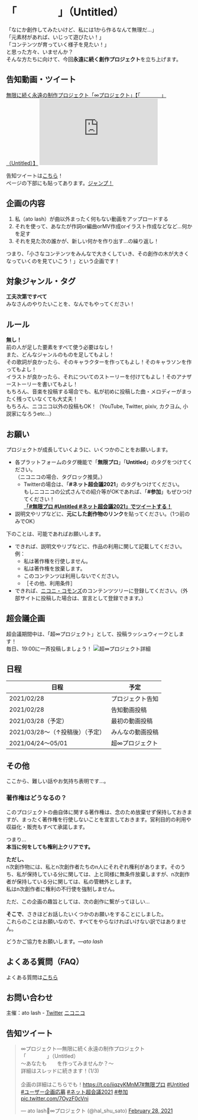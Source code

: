 # 「　　　　」（Untitled）

「なにか創作してみたいけど、私には1から作るなんて無理だ…」  
「元素材があれば、いじって遊びたい！」  
「コンテンツが育っていく様子を見たい！」  
と思った方々、いませんか？  
そんな方たちに向けて、今回**永遠に続く創作プロジェクト**を立ち上げます。

## 告知動画・ツイート

<script type="application/javascript" src="https://embed.nicovideo.jp/watch/sm38346967/script?w=320&h=180"></script><noscript><a href="https://www.nicovideo.jp/watch/sm38346967">無限に続く永遠の制作プロジェクト「∞プロジェクト」【「　　　　」（Untitled）】</a></noscript>
<iframe width="320" height="180" src="https://www.youtube.com/embed/Y8UPA-D2glI" frameborder="0" allow="accelerometer; autoplay; clipboard-write; encrypted-media; gyroscope; picture-in-picture" allowfullscreen></iframe>

告知ツイートは[こちら](https://twitter.com/hal_shu_sato/status/1365867078134079488)！  
ぺージの下部にも貼ってあります。[ジャンプ！](#告知ツイート)

## 企画の内容

1. 私（ato lash）が曲以外まったく何もない動画をアップロードする
1. それを使って、あなたが作詞or編曲orMV作成orイラスト作成などなど…何かを足す
1. それを見た次の誰かが、新しい何かを作り出す…の繰り返し！

つまり、「小さなコンテンツをみんなで大きくしていき、その創作の木が大きくなっていくのを見ていこう！」という企画です！

## 対象ジャンル・タグ

**工夫次第ですべて**  
みなさんのやりたいことを、なんでもやってください！

## ルール

**無し！**  
前の人が足した要素をすべて使う必要はなし！  
また、どんなジャンルのものを足してもよし！  
その歌詞が良かったら、そのキャラクターを作ってもよし！そのキャラソンを作ってもよし！  
イラストが良かったら、それについてのストーリーを付けてもよし！そのアナザーストーリーを書いてもよし！  
もちろん、音楽を投稿する場合でも、私が初めに投稿した曲・メロディーがまったく残っていなくても大丈夫！  
もちろん、ニコニコ以外の投稿もOK！（YouTube, Twitter, pixiv, カクヨム, 小説家になろうetc...）

## お願い

プロジェクトが成長していくように、いくつかのことをお願いします。

* 各プラットフォームのタグ機能で「**無限プロ**」「**Untitled**」のタグをつけてください。  
  （ニコニコの場合、タグロック推奨。）
  * Twitterの場合は、「**#ネット超会議2021**」のタグもつけてください。  
    もしニコニコの公式さんでの紹介等がOKであれば、「**#参加**」もぜひつけてください！  
    [**「#無限プロ #Untitled #ネット超会議2021」でツイートする！**](https://twitter.com/intent/tweet?hashtags=無限プロ,Untitled,ネット超会議2021)
* 説明文やリプなどに、**元にした創作物のリンク**を貼ってください。（1つ前のみでOK）

下のことは、可能であればお願いします。

* できれば、説明文やリプなどに、作品の利用に関して記載してください。  
  例：
  * 私は著作権を行使しません。
  * 私は著作権を放棄します。
  * このコンテンツは利用しないでください。
  * ［その他、利用条件］
* できれば、[ニコニ・コモンズ](https://commons.nicovideo.jp/)のコンテンツツリーに登録してください。（外部サイトに投稿した場合は、宣言として登録できます。）

## 超会議企画

超会議期間中は、「超∞プロジェクト」として、投稿ラッシュウィークとします！  
毎日、19:00に一斉投稿しましょう！
![超∞プロジェクト詳細](https://pbs.twimg.com/media/EvSI3cAU4AQi6gc?format=jpg&name=medium)

## 日程

日程 | 予定
---- | ----
2021/02/28 | プロジェクト告知
2021/02/28 | 告知動画投稿
2021/03/28（予定） | 最初の動画投稿
2021/03/28～（↑投稿後）（予定） | みんなの動画投稿
2021/04/24～05/01 | 超∞プロジェクト

## その他

ここから、難しい話やお気持ち表明です…。

### 著作権はどうなるの？

このプロジェクトの曲自体に関する著作権は、念のため放棄せず保持しておきますが、まったく著作権を行使しないことを宣言しておきます。営利目的の利用や収益化・販売もすべて承諾します。

つまり…  
**本当に何をしても権利上クリアです。**

**ただし、**  
n次創作物には、私とn次創作者たちのn人にそれぞれ権利があります。そのうち、私が保持している分に関しては、上と同様に無条件放棄しますが、n次創作者が保持している分に関しては、私の管轄外とします。  
私はn次創作者に権利の不行使を強制しません。

ただ、この企画の趣旨としては、次の創作に繋がってほしい…

**そこで**、さきほどお話したいくつかのお願いをすることにしました。  
これらのことはお願いなので、すべてをやらなければいけない訳ではありません。

どうかご協力をお願いします。_―ato lash_

## よくある質問（FAQ）

よくある質問は[こちら](faq)

## お問い合わせ

主催：ato lash - [Twitter](https://twitter.com/hal_shu_sato) [ニコニコ](https://www.nicovideo.jp/user/43034063)

## 告知ツイート

<blockquote class="twitter-tweet"><p lang="ja" dir="ltr">∞プロジェクト―無限に続く永遠の制作プロジェクト<br>「　　　　」（Untitled）<br>～あなたも　　を作ってみませんか？～<br>詳細はスレッドに続きます！(1/3)<br><br>企画の詳細はこちらでも！<a href="https://t.co/iiqzyKMnM7">https://t.co/iiqzyKMnM7</a><a href="https://twitter.com/hashtag/%E7%84%A1%E9%99%90%E3%83%97%E3%83%AD?src=hash&amp;ref_src=twsrc%5Etfw">#無限プロ</a> <a href="https://twitter.com/hashtag/Untitled?src=hash&amp;ref_src=twsrc%5Etfw">#Untitled</a> <a href="https://twitter.com/hashtag/%E3%83%A6%E3%83%BC%E3%82%B6%E3%83%BC%E4%BC%81%E7%94%BB%E5%BF%9C%E5%8B%9F?src=hash&amp;ref_src=twsrc%5Etfw">#ユーザー企画応募</a> <a href="https://twitter.com/hashtag/%E3%83%8D%E3%83%83%E3%83%88%E8%B6%85%E4%BC%9A%E8%AD%B02021?src=hash&amp;ref_src=twsrc%5Etfw">#ネット超会議2021</a> <a href="https://twitter.com/hashtag/%E5%8F%82%E5%8A%A0?src=hash&amp;ref_src=twsrc%5Etfw">#参加</a> <a href="https://t.co/7OyzF0cVni">pic.twitter.com/7OyzF0cVni</a></p>&mdash; ato lash🍎∞プロジェクト (@hal_shu_sato) <a href="https://twitter.com/hal_shu_sato/status/1365867078134079488?ref_src=twsrc%5Etfw">February 28, 2021</a></blockquote> <script async src="https://platform.twitter.com/widgets.js" charset="utf-8"></script>

